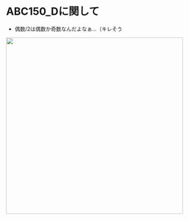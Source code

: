 # ABC150_Dに関して

- 偶数/2は偶数か奇数なんだよなぁ...（キレそう

<img src="http://drive.google.com/uc?export=view&id=1t3IZBpYiwd-FShU5RobgW7XfVS0ejjvn" width="480px">